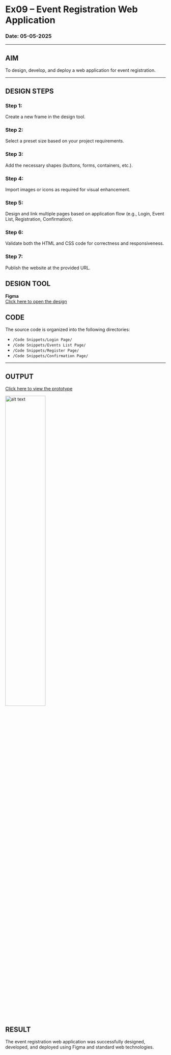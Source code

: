 # Ex09 – Event Registration Web Application  
### **Date:** 05-05-2025  

---
## AIM
To design, develop, and deploy a web application for event registration.

---

## DESIGN STEPS

### Step 1:
Create a new frame in the design tool.

### Step 2:
Select a preset size based on your project requirements.

### Step 3:
Add the necessary shapes (buttons, forms, containers, etc.).

### Step 4:
Import images or icons as required for visual enhancement.

### Step 5:
Design and link multiple pages based on application flow (e.g., Login, Event List, Registration, Confirmation).

### Step 6:
Validate both the HTML and CSS code for correctness and responsiveness.

### Step 7:
Publish the website at the provided URL.


## DESIGN TOOL
**Figma**  
[Click here to open the design](https://www.figma.com/design/csoUV3H3pDTh1vPNc5jI9S/Saveetha-Events?node-id=0-1&t=rcjm4AxqKeyzRHjP-1)



## CODE
The source code is organized into the following directories:

- `/Code Snippets/Login Page/`  
- `/Code Snippets/Events List Page/`  
- `/Code Snippets/Register Page/`  
- `/Code Snippets/Confirmation Page/`  

---

## OUTPUT
[Click here to view the prototype](https://www.figma.com/proto/csoUV3H3pDTh1vPNc5jI9S/Saveetha-Events?node-id=1-89&p=f&t=Jm7tEVd2QsUFqlWh-1&scaling=scale-down&content-scaling=fixed&page-id=0%3A1)


<img src="Output.gif" alt="alt text" width="50%" />

## RESULT
The event registration web application was successfully designed, developed, and deployed using Figma and standard web technologies.
